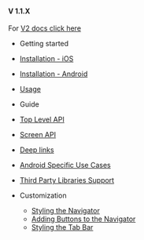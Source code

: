 #### V 1.1.X  
For [V2 docs click here](https://wix.github.io/react-native-navigation/v2/#/)

- Getting started
 - [Installation - iOS](/installation-ios)
 - [Installation - Android](/installation-android)
 - [Usage](/usage)

- Guide
 - [Top Level API](/top-level-api)
 - [Screen API](/screen-api)
 - [Deep links](/deep-links)
 - [Android Specific Use Cases](/android-specific-use-cases)
 - [Third Party Libraries Support](/third-party-libraries-support)

- Customization
  - [Styling the Navigator](/styling-the-navigator)
  - [Adding Buttons to the Navigator](/adding-buttons-to-the-navigator)
  - [Styling the Tab Bar](/styling-the-tab-bar)
  

